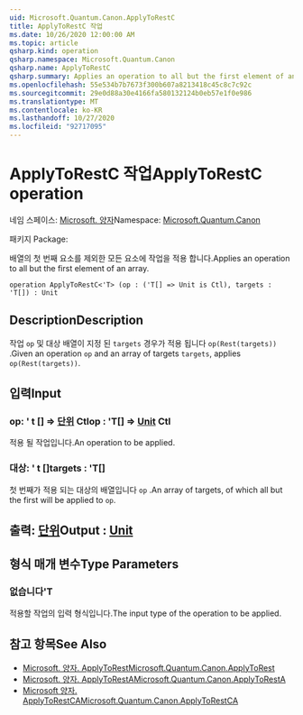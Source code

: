```yaml
---
uid: Microsoft.Quantum.Canon.ApplyToRestC
title: ApplyToRestC 작업
ms.date: 10/26/2020 12:00:00 AM
ms.topic: article
qsharp.kind: operation
qsharp.namespace: Microsoft.Quantum.Canon
qsharp.name: ApplyToRestC
qsharp.summary: Applies an operation to all but the first element of an array.
ms.openlocfilehash: 55e534b7b7673f300b607a8213418c45c8c7c92c
ms.sourcegitcommit: 29e0d88a30e4166fa580132124b0eb57e1f0e986
ms.translationtype: MT
ms.contentlocale: ko-KR
ms.lasthandoff: 10/27/2020
ms.locfileid: "92717095"
---
```

# <a name="applytorestc-operation"></a><span data-ttu-id="01a06-102">ApplyToRestC 작업</span><span class="sxs-lookup"><span data-stu-id="01a06-102">ApplyToRestC operation</span></span>

<span data-ttu-id="01a06-103">네임 스페이스: [Microsoft. 양자](xref:Microsoft.Quantum.Canon)</span><span class="sxs-lookup"><span data-stu-id="01a06-103">Namespace: [Microsoft.Quantum.Canon](xref:Microsoft.Quantum.Canon)</span></span>

<span data-ttu-id="01a06-104">패키지 [](https://nuget.org/packages/)</span><span class="sxs-lookup"><span data-stu-id="01a06-104">Package: [](https://nuget.org/packages/)</span></span>


<span data-ttu-id="01a06-105">배열의 첫 번째 요소를 제외한 모든 요소에 작업을 적용 합니다.</span><span class="sxs-lookup"><span data-stu-id="01a06-105">Applies an operation to all but the first element of an array.</span></span>

```qsharp
operation ApplyToRestC<'T> (op : ('T[] => Unit is Ctl), targets : 'T[]) : Unit
```


## <a name="description"></a><span data-ttu-id="01a06-106">Description</span><span class="sxs-lookup"><span data-stu-id="01a06-106">Description</span></span>

<span data-ttu-id="01a06-107">작업 `op` 및 대상 배열이 지정 된 `targets` 경우가 적용 됩니다 `op(Rest(targets))` .</span><span class="sxs-lookup"><span data-stu-id="01a06-107">Given an operation `op` and an array of targets `targets`, applies `op(Rest(targets))`.</span></span>

## <a name="input"></a><span data-ttu-id="01a06-108">입력</span><span class="sxs-lookup"><span data-stu-id="01a06-108">Input</span></span>

### <a name="op--t--unit-ctl"></a><span data-ttu-id="01a06-109">op: ' t [] => [단위](xref:microsoft.quantum.lang-ref.unit) Ctl</span><span class="sxs-lookup"><span data-stu-id="01a06-109">op : 'T[] => [Unit](xref:microsoft.quantum.lang-ref.unit) Ctl</span></span>

<span data-ttu-id="01a06-110">적용 될 작업입니다.</span><span class="sxs-lookup"><span data-stu-id="01a06-110">An operation to be applied.</span></span>


### <a name="targets--t"></a><span data-ttu-id="01a06-111">대상: ' t []</span><span class="sxs-lookup"><span data-stu-id="01a06-111">targets : 'T[]</span></span>

<span data-ttu-id="01a06-112">첫 번째가 적용 되는 대상의 배열입니다 `op` .</span><span class="sxs-lookup"><span data-stu-id="01a06-112">An array of targets, of which all but the first will be applied to `op`.</span></span>



## <a name="output--unit"></a><span data-ttu-id="01a06-113">출력: [단위](xref:microsoft.quantum.lang-ref.unit)</span><span class="sxs-lookup"><span data-stu-id="01a06-113">Output : [Unit](xref:microsoft.quantum.lang-ref.unit)</span></span>



## <a name="type-parameters"></a><span data-ttu-id="01a06-114">형식 매개 변수</span><span class="sxs-lookup"><span data-stu-id="01a06-114">Type Parameters</span></span>

### <a name="t"></a><span data-ttu-id="01a06-115">없습니다</span><span class="sxs-lookup"><span data-stu-id="01a06-115">'T</span></span>

<span data-ttu-id="01a06-116">적용할 작업의 입력 형식입니다.</span><span class="sxs-lookup"><span data-stu-id="01a06-116">The input type of the operation to be applied.</span></span>

## <a name="see-also"></a><span data-ttu-id="01a06-117">참고 항목</span><span class="sxs-lookup"><span data-stu-id="01a06-117">See Also</span></span>

- [<span data-ttu-id="01a06-118">Microsoft. 양자. ApplyToRest</span><span class="sxs-lookup"><span data-stu-id="01a06-118">Microsoft.Quantum.Canon.ApplyToRest</span></span>](xref:Microsoft.Quantum.Canon.ApplyToRest)
- [<span data-ttu-id="01a06-119">Microsoft. 양자. ApplyToRestA</span><span class="sxs-lookup"><span data-stu-id="01a06-119">Microsoft.Quantum.Canon.ApplyToRestA</span></span>](xref:Microsoft.Quantum.Canon.ApplyToRestA)
- [<span data-ttu-id="01a06-120">Microsoft 양자. ApplyToRestCA</span><span class="sxs-lookup"><span data-stu-id="01a06-120">Microsoft.Quantum.Canon.ApplyToRestCA</span></span>](xref:Microsoft.Quantum.Canon.ApplyToRestCA)